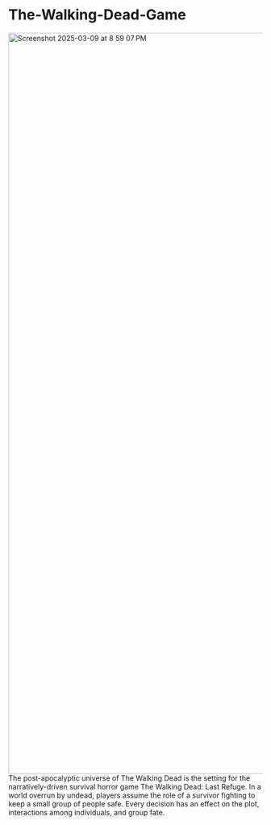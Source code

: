 # The-Walking-Dead-Game
<img width="1470" alt="Screenshot 2025-03-09 at 8 59 07 PM" src="https://github.com/user-attachments/assets/56880e29-9728-4d90-aeca-4fefe202bc07" />
The post-apocalyptic universe of The Walking Dead is the setting for the narratively-driven survival horror game The Walking Dead: Last Refuge. In a world overrun by undead, players assume the role of a survivor fighting to keep a small group of people safe. Every decision has an effect on the plot, interactions among individuals, and group fate.

